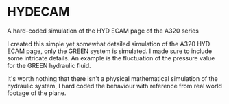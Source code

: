 # HYDECAM
A hard-coded simulation of the HYD ECAM page of the A320 series

I created this simple yet somewhat detailed simulation of the A320 HYD ECAM page, only the GREEN system is simulated. 
I made sure to include some intricate details. An example is the fluctuation of the pressure value for the GREEN hydraulic fluid.

It's worth nothing that there isn't a physical mathematical simulation of the hydraulic system, I hard coded the behaviour with reference from real world footage of the plane.

